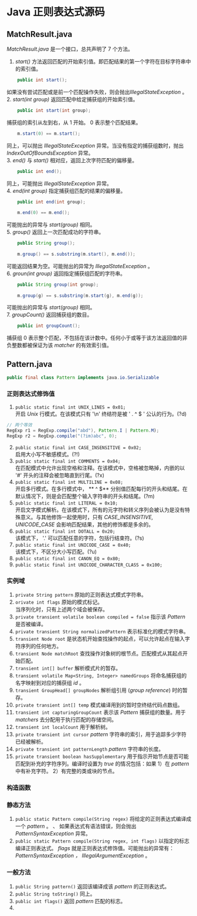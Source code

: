 # Java 正则表达式源码 #
  
## MatchResult.java ##
  
*MatchResult.java* 是一个接口，总共声明了 7 个方法。    
 
1. *start()* 方法返回匹配的开始索引值。即匹配结果的第一个字符在目标字符串中的索引值。
```Java
	public int start();
```  
如果没有尝试匹配或是前一个匹配操作失败，则会抛出*IllegalStateException* 。    
2. *start(int group)* 返回匹配中给定捕获组的开始索引值。  
```Java
	public int start(int group);
```  
捕获组的索引从左到右，从 1 开始。 0 表示整个匹配结果。  
```Java
	m.start(0) == m.start();
```  
同上，可以抛出 *IllegalStateException* 异常。当没有指定的捕获组数时，抛出 *IndexOutOfBoundsException* 异常。  
3. *end()* 与 *start()* 相对应，返回上次字符匹配的偏移量。  
```Java  
	public int end();
```  
同上，可能抛出 *IllegalStateException* 异常。  
4. *end(int group)* 指定捕获组匹配的结果的偏移量。  
```Java
	public int end(int group);		
			
	m.end(0) == m.end();
```
可能抛出的异常与 *start(group)* 相同。  
5. *group()* 返回上一次匹配成功的字符串。  
```Java  
	public String group();  
  
	m.group() == s.substring(m.start(), m.end());
```  
可能返回结果为空。可能抛出的异常为 *IllegalStateException* 。  
6. *groun(int group)* 返回指定捕获组匹配的字符串。   
```Java
	public String group(int group);
  
	m.group(g) == s.substring(m.start(g), m.end(g));
```  
可能抛出的异常与 *start(group)* 相同。  
7. *groupCount()* 返回捕获组的数目。 
```Java 
	public int groupCount();
```
捕获组 0 表示整个匹配，不包括在该计数中。任何小于或等于该方法返回值的非负整数都被保证为该 *matcher* 的有效索引值。  
  
## Pattern.java ##
  
```Java
public final class Pattern implements java.io.Serializable
```  
### 正则表达式修饰值 ###
  
1. `public static final int UNIX_LINES = 0x01;`  
开启 *Unix* 行模式。在该模式只有 '\n' 终结符是被 ' . ^ $ ' 公认的行为。(?d)  
```Java
// 两个等效
RegExp r1 = RegExp.compile("abd"), Pattern.I | Pattern.M);
RegExp r2 = RegExp.compile("(?im)abc", 0);
```   
2. `public static final int CASE_INSENSITIVE = 0x02;`  
启用大小写不敏感模式。(?!)   
3. `public static final int COMMENTS = 0x04;`  
在匹配模式中允许出现空格和注释。在该模式中，空格被忽略掉，内嵌的以 '#' 开头的注释会被忽略直到行尾。(?x)  
4. `public static final int MULTILINE = 0x08;`  
开启多行模式。在多行模式中， ** ^ $** 分别值匹配每行的开头和结尾。在默认情况下，则是会匹配整个输入字符串的开头和结尾。(?m)  
5. `public static final int LITERAL = 0x10;`    
开启文字模式解析。在该模式下，所有的元字符和转义序列会被认为是没有特殊意义。与其他修饰一起使用时，只有 *CASE_INSENSITIVE, UNICODE_CASE* 会影响匹配结果，其他的修饰都是多余的。  
6. `public static final int DOTALL = 0x20;`  
该模式下， '.' 可以匹配任意的字符，包括行结束符。(?s)  
7. `public static final int UNICODE_CASE = 0x40;`  
该模式下，不区分大小写匹配。(?u)  
8. `public static final int CANON_EQ = 0x80;`  
9. `public static final int UNICODE_CHARACTER_CLASS = 0x100;`  

### 实例域 ###
  
1. `private String pattern` 原始的正则表达式模式字符串。  
2. `orivate int flags` 原始的模式标记。  
当序列化时，只有上述两个域会被保存。  
3. `private transient volatile boolean compiled = false` 指示该 *Pattern* 是否被编译。  
4. `private transient String normalizedPattern` 表示标准化的模式字符串。  
5. `transient Node root` 是状态机开始查找操作的起点，可以允许起点在输入字符序列的任何地方。  
6. `transient Node matchRoot` 查找操作对象树的根节点。匹配模式从其起点开始匹配。  
7. `transient int[] buffer` 解析模式片的暂存。  
8. `transient volatile Map<String, Integer> namedGroups` 将命名捕获组的名字映射到对应的捕获组 *id* 。  
9. `transient GroupHead[] groupNodes` 解析组引用 (*group reference*) 时的暂存。  
10. `private transient int[] temp` 模式编译用到的暂时空终结代码点数组。  
11. `transient int capturingGroupCount` 表示该 *Pattern* 捕获组的数量。用于 *matchers* 去分配用于执行匹配的存储空间。  
12. `transient int localCount` 用于解析树。  
13. `private transient int cursor` *pattern* 字符串的索引，用于追踪多少字符已经被解析。  
14. `private transient int patternLength` *pattern* 字符串的长度。  
15. `private transient boolean hasSupplementary` 用于指示开始节点是否可能匹配到补充的字符序列。编译时设置为 *true* 的情况包括：如果 1）在 *pattern* 中有补充字符。 2）有完整的类或块的节点。  
  
### 构造函数 ###
  

  
### 静态方法 ###
  
1. `public static Pattern compile(String regex)` 将给定的正则表达式编译成一个 *pattern* 。  、
如果表达式有语法错误，则会抛出 *PatternSyntaxException* 异常。  
2. `public static Pattern compile(String regex, int flags)` 以指定的标志编译正则表达式。 *flags* 就是正则表达式修饰值。可能抛出的异常有： *PatternSyntaxException ， IllegalArgumentException* 。  

### 一般方法 ###
  
1. `public String pattern()` 返回该编译成该 *pattern* 的正则表达式。  
2. `public String toString()` 同上。  
3. `public int flags()` 返回 *pattern* 匹配的标志。  
4. 